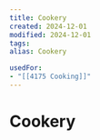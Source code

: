 ```yaml
---
title: Cookery
created: 2024-12-01
modified: 2024-12-01
tags: 
alias: Cookery

usedFor:
- "[[4175 Cooking]]"
---
```

# Cookery
